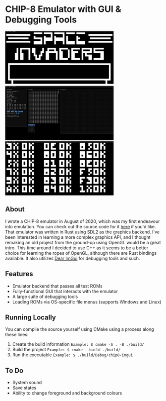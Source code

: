 # CHIP-8 Emulator with GUI & Debugging Tools

<div>
    <img src="./assets/invaders.png" width="350">
    <img src="./assets/debug.png" width="350">
    <img src="./assets/test.png" width="350">
</div>

## About
I wrote a CHIP-8 emulator in August of 2020, which was my first endeavour into emulation.
You can check out the source code for it [here](https://github.com/mdibble/chip8-emu) if you'd like.
That emulator was written in Rust using SDL2 as the graphics backend.
I've been interested in learning a more complex graphics API, and I thought remaking an old project from the ground-up using OpenGL would be a great intro. 
This time around I decided to use C++ as it seems to be a better choice for learning the ropes of OpenGL, although there are Rust bindings available.
It also utilizes [Dear ImGui](https://github.com/ocornut/imgui) for debugging tools and such.

## Features
* Emulator backend that passes all test ROMs
* Fully-functional GUI that interacts with the emulator
* A large suite of debugging tools
* Loading ROMs via OS-specific file menus (supports Windows and Linux)

## Running Locally
You can compile the source yourself using CMake using a process along these lines:
1. Create the build information `Example: $ cmake -S . -B ./build/`
2. Build the project `Example: $ cmake --build ./build/`
3. Run the executable `Example: $ ./build/Debug/chip8-imgui`

## To Do
* System sound
* Save states
* Ability to change foreground and background colours
